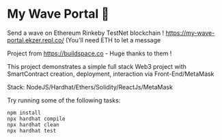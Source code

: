 # My Wave Portal 👋

Send a wave on Ethereum Rinkeby TestNet blockchain ! https://my-wave-portal.ekzer.repl.co/ (You'll need ETH to let a message

Project from https://buildspace.co - Huge thanks to them !

This project demonstrates a simple full stack Web3 project with SmartContract creation, deployment, interaction via Front-End/MetaMask

Stack: NodeJS/Hardhat/Ethers/Solidity/ReactJs/MetaMask

Try running some of the following tasks:

```shell
npm install
npx hardhat compile
npx hardhat clean
npx hardhat test
```
